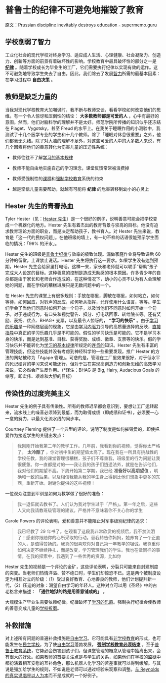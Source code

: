 # 普鲁士的纪律不可避免地摧毁了教育

原文：[Prussian discipline inevitably destroys education - supermemo.guru](https://supermemo.guru/wiki/Prussian_discipline_inevitably_destroys_education)

## 学校削弱了智力

工业化社会的现代学校对终身学习、适应成人生活、心理健康、社会凝聚力、创造力、创新等方面的前景有着破坏性的影响。学校教育中最具破坏性的部分之一是 **[纪律](https://supermemo.guru/wiki/Discipline)** 。随着学校成长为毕业生的工厂，它们需要执行纪律以实现有效的运作。这不可避免地导致学生失去了自由。因此，我们除去了发展[智力](https://supermemo.guru/wiki/Intelligence)所需的最基本因素：在学习过程中 **自由决策** 。

## 教师是缺乏力量的

当我对现代学校教育大加嘲讽时，我不断与教师交谈，看看学校如何改变他们的思维。有一个令人惊讶和压倒性的结论： **大多数教师都是可爱的人** ，心中有最好的意图。然而，他们对脑科学的理解并不是太好。师范学院所传播的知识似乎还冻结在 Piaget、Vygotsky，甚至 Freud 的水平上。在我关于睡眠作用的小测验中，我测试了十几个医学专业的学生和十几个教师。除了「睡眠对休息很重要」之外，他们都毫无头绪。除了对大脑的理解不足外，对这些可爱的人中的大多数人来说，有几个因素将他们的善意转化为伤害儿童的压迫性系统：

- 教师往往不了解[学习的基本规律](https://supermemo.guru/wiki/Fundamental_law_of_learning)

- 教师不能自由地实施自己的学习理念，课堂反馈常常被浪费掉

- 教师受强制性的[课程](https://supermemo.guru/wiki/Curriculum)和[强制学校教育](https://supermemo.guru/wiki/Compulsory_schooling)系统的约束

- 越是坚信儿童需要帮助，就越有可能将 **纪律** 的危害转移到幼小的心灵上

## Hester 先生的青春热血

Tyler Hester（见：[Hester 先生](https://www.youtube.com/watch?v=LdF5ry5g5-w)）是一个很好的例子，说明善意可能会把学校变成一个机器化的地方。Hester 先生有着杰出的教育背景与崇高的目标。他没有追求教育理论方面的职业，而是决定帮助孩子，教书育人。对 Hester 先生来说，教育是「这一代的民权问题」。在他班级的墙上，有一句不祥的话语很能预示学生面临的情况：「99% 的汗水」。

Hester 先生的班级是[普鲁士纪律](https://supermemo.guru/wiki/Prussian_discipline)与效率的极致体现。漏做家庭作业将导致课后 60 分钟的留堂。上课禁止说话。Hester 先生将执行这一要求。如果学生没有达到预期，Hester 先生会给家里打电话。这样一来，家长和老师就可以联手“帮助”孩子完成大人设定的目标。这种善意的控制是造成无助感的根本原因。许多青少年的自杀都是由于家长和老师合作造成的，在这种情况下，幼小的心灵不认为有人会理解她的问题，而在学校的糟糕进展只是无数问题中的一个。

在 Hester 先生的课堂上有很多规则：手放在哪里，脚放在哪里，如何站立，如何等待，如何回应，对铃声的反应，如何听从指挥，允许使用什么语言，等等。学生们学会了当他们同意时如何开始一个句子，以及当他们不同意时如何开始一个句子。对于违规行为，有口头和视觉警告、扣分、打电话回家、转给院长等。还有奖励、表扬、优点、BHAG\* 支票，以及最令人惊讶的， **“学习的快乐”** 。由于[学习的乐趣](https://supermemo.guru/wiki/Pleasure_of_learning)是一种网络层面的现象，它是由[学习内驱力](https://supermemo.guru/wiki/Learn_drive)引导的高质量选择的反映，[直接指导](https://supermemo.guru/wiki/Direct_instruction)中真正的学习乐趣几乎是不可能的。假性的学习快乐是可能的。它不是学习本身的快乐，而是达到基准、目标、获得奖励、成绩、徽章、支票等的快乐。假的学习快乐并不能转化为[学习的基本规律](https://supermemo.guru/wiki/Fundamental_law_of_learning)所规定的[连贯的](https://supermemo.guru/wiki/Coherent)知识。Hester 先生有丰富的管理技能，但这些技能并没有考虑到神经科学的一些重要发现。推广 Hester 的方法的网站被称为「Agape 管理」。可悲的是，管理在工厂里效果很好，对于低水平的死记硬背的学习来说可能还行，但对于旨在实现高创造力和创新思维的高效学习来说，它必然会产生反作用。（\*译注：BHAG 是 Big, Hairy, Audacious Goals 的缩写，即宏伟、艰难和大胆的目标）

## 传染性的过度完美主义

Hester 先生的例子具有传染性。所有的教师迟早都会意识到，要想让工厂运转起来，流水线上的噪音必须降到最低，而为取得成绩（即成绩和证书），必须要一心一意的努力，以最大化流水线的同步率。

Courtney Fleming 提供了一个典型的评论，说明了制度是如何摧毁爱的，即使把爱作为接近学生的关键出发点：

> 我刚刚开始我第二年的教学工作。几年前，我看到你的视频，觉得你太严格了， **太冷酷了** ，你对初中生的期望值太高了。现在我在一所具有挑战性的学校任教，我的课堂管理很糟糕，孩子们不尊重我，班级里的行为问题让我很疲惫。你一直都是对的——我让我的孩子们逍遥法外，就是在告诉他们，我对他们的期望不高。下周开始第二学期，我已经 **准备好以高期望值** ，明确和一致的后果，以及相信我能从我的学生身上得到比他们想象中更多的东西，重新开始。谢谢你提供的这些视频！

一位观众注意到军训是如何为教学做了很好的准备：

> 我一退伍就去教书了。人们认为我对学生过于「严格」。第一年之后，这些人又向我请教班级管理的建议。严格并不意味着你不关心你的学生

Carole Powers 的评论表明，爱和善意并不能阻止对军事级别纪律的追求：

> 我已经教了 29 年书了。在观看了这段我非常欣赏的视频后，我不禁流泪了！感谢你跟随你的心所采取的行动。替我转告你妈妈，她养育了一个正直的人，是值得赞扬的。我真的很喜欢你对自己第一年教学的坦诚。我尊重你如何决定不继续挣扎，而是改变，学习管理我们的学生。我也在做同样的事情，在我的探索中，我遇到了一些优秀的资源，比如你

Hester 先生的视频是一个评论的金矿，这些评论表明，分裂只可能来自封建制度的突变。当老师们热情洋溢、赞不绝口时，学生们却惊恐不已。这是两个被制度设定为相互对立的阶级：（1）受过良好教育、心地善良的教师，他们计划提升新一代，（2）压迫的对象：渴望自由学习的年轻人。这种对立可以用《圣经》中的古老格言来描述： **「通往地狱的路是用善意铺成的」** 。

大规模生产毕业生需要依赖纪律。纪律破坏了[学习的乐趣](https://supermemo.guru/wiki/Pleasure_of_learning)。强制执行纪律会使教师的善意变成儿童的[学校折磨](https://supermemo.guru/wiki/Why_kids_hate_school%3F)。

## 补救措施

对上述所有问题的普遍补救措施是[自由学习](https://supermemo.guru/wiki/Free_learning)。它可能具有[非学校教育](https://supermemo.guru/wiki/Unschooling)的形式，也可能发生在[民主学校](https://supermemo.guru/wiki/Democratic_school)。为了使[自由学习](https://supermemo.guru/wiki/Free_learning)蓬勃发展， **[强制学校教育必须结束](https://supermemo.guru/wiki/Compulsory_schooling_must_end)** 。至于[普鲁士教育系统](https://supermemo.guru/wiki/Prussian_system)，它势必会伤害到孩子们，但课堂管理的概念从管理中抽离出来，会有很大的好处。如果教师的首要关注点是与学生的关系，如果他们在[学校的监狱](https://supermemo.guru/wiki/School_is_prison)中都扮演着相互安慰的互补角色，那么机器人化学习的苦差事就可以得到缓解。与其说是强加给学生的规则，不如说是老师可以通过经验来观察和调整。[与 Reynolds 的真实说唱](https://youtu.be/p3Vhx55qjcI)是[以人为本](https://youtu.be/HUhSe1iZhU4)而不是成就的一个好例子。